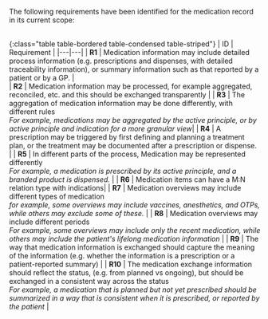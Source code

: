 The following requirements have been identified for the medication record in its current scope:
<br/>
<br/>



{:class="table table-bordered table-condensed table-striped"}
| ID | Requirement | 
|---|---|
| **R1** | Medication information may include detailed process information (e.g. prescriptions and dispenses, with detailed traceability information), or summary information such as that reported by a patient or by a GP. |  
| **R2** | Medication information may be processed, for example aggregated, reconciled, etc. and this should be exchanged transparently  |
| **R3** | The aggregation of medication information may be done differently, with different rules <br/> *For example, medications may be aggregated by the active principle, or by active principle and indication for a more granular view*|
| **R4** | A prescription may be triggered by first defining and planning a treatment plan, or the treatment may be documented after a prescription or dispense. |
| **R5** | In different parts of the process, Medication may be represented differently <br/> *For example, a medication is prescribed by its active principle, and a branded product is dispensed.* |
| **R6** | Medication items can have a M:N relation type with indications|
| **R7** | Medication overviews may include different types of medication <br/> *for example, some overviews may include vaccines, anesthetics, and OTPs, while others may exclude some of these.* |
| **R8** | Medication overviews may include different periods <br/> *For example, some overviews may include only the recent medication, while others may include the patient's lifelong medication information* |
| **R9** | The way that medication information is exchanged should capture the meaning of the information (e.g. whether the information is a prescription or a patient-reported summary) |
| **R10** | The medication exchange information should reflect the status, (e.g. from planned vs ongoing), but should be exchanged in a consistent way across the status <br/> *For example, a medication that is planned but not yet prescribed should be summarized in a way that is consistent when it is prescribed, or reported by the patient* |

<br/>
<br/>



